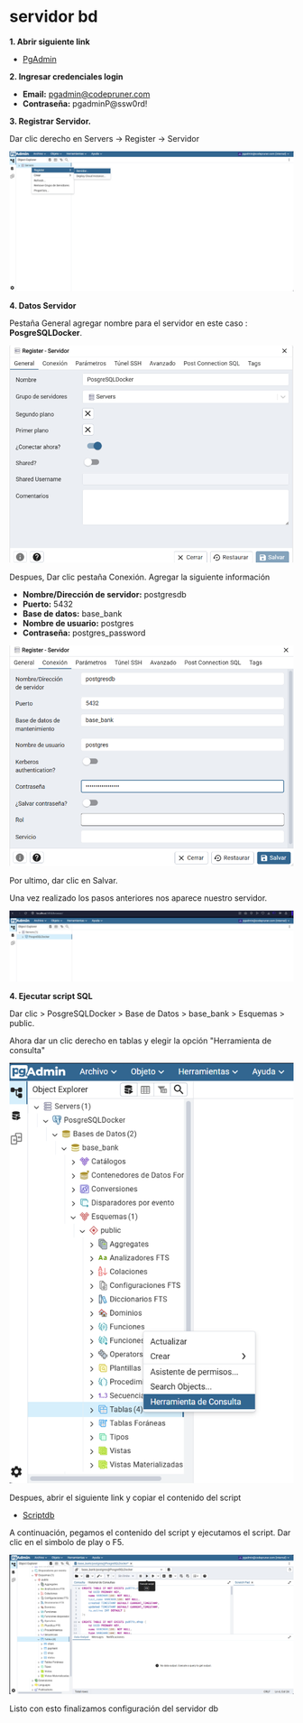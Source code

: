 # servidor bd

**1. Abrir siguiente link**
- [PgAdmin](http://localhost:5050/login?next=/)

**2. Ingresar credenciales login**

- **Email:** pgadmin@codepruner.com
- **Contraseña:** pgadminP@ssw0rd!

**3. Registrar Servidor.**

Dar clic derecho en
Servers -> Register -> Servidor 

![alt text](ImgREADMEDB/img1.png)

**4. Datos Servidor**

Pestaña General agregar nombre para el servidor en este caso : **PosgreSQLDocker**.

![alt text](ImgREADMEDB/img2.png)

Despues, Dar clic pestaña Conexión. Agregar la siguiente información

- **Nombre/Dirección de servidor:** postgresdb
- **Puerto:** 5432
- **Base de datos:** base_bank
- **Nombre de usuario:** postgres
- **Contraseña:** postgres_password

![alt text](ImgREADMEDB/img3.png)

Por ultimo, dar clic en Salvar.

Una vez realizado los pasos anteriores nos aparece nuestro servidor.

![alt text](ImgREADMEDB/img4.png)

**4. Ejecutar script SQL**

Dar clic > PosgreSQLDocker > Base de Datos > base_bank > Esquemas > public. 

Ahora dar un clic derecho en tablas y elegir la opción "Herramienta de consulta"

![alt text](ImgREADMEDB/img5.png)

Despues, abrir el siguiente link y copiar el contenido del script
- [Scriptdb](https://github.com/king-beard/payment-api/blob/main/base_bank.sql)

A continuación, pegamos el contenido del script y ejecutamos el script. Dar clic en el simbolo de play o F5.

![alt text](ImgREADMEDB/img6.png)

Listo con esto finalizamos configuración del servidor db